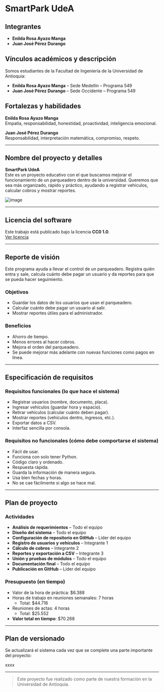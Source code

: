 # SmartPark UdeA

## Integrantes


- **Enilda Rosa Ayazo Manga**
- **Juan José Pérez Durango**

## Vínculos académicos y descripción

Somos estudiantes de la Facultad de Ingeniería de la Universidad de Antioquia:


- **Enilda Rosa Ayazo Manga** – Sede Medellín – Programa 549  
- **Juan José Pérez Durango** – Sede Occidente – Programa 549  

## Fortalezas y habilidades

**Enilda Rosa Ayazo Manga**  
Empatía, responsabilidad, honestidad, proactividad, inteligencia emocional.

**Juan José Pérez Durango**  
Responsabilidad, interpretación matemática, compromiso, respeto.

---

## Nombre del proyecto y detalles

**SmartPark UdeA**  
Este es un proyecto educativo con el que buscamos mejorar el funcionamiento de un parqueadero dentro de la universidad. Queremos que sea más organizado, rápido y práctico, ayudando a registrar vehículos, calcular cobros y mostrar reportes.

![image]([https://github.com/user-attachments/assets/e810a4fe-ec9b-4b54-a85f-98ab04aad4c5](https://github.com/rosa0908/trabajo1-algoritmos/blob/main/src/Foto%20Proyecto.jpeg))


---

## Licencia del software

Este trabajo está publicado bajo la licencia **CC0 1.0**.  
[Ver licencia](https://creativecommons.org/publicdomain/zero/1.0/)

---

## Reporte de visión

Este programa ayuda a llevar el control de un parqueadero. Registra quién entra y sale, calcula cuánto debe pagar un usuario y da reportes para que se pueda hacer seguimiento.

### Objetivos

- Guardar los datos de los usuarios que usan el parqueadero.
- Calcular cuánto debe pagar un usuario al salir.
- Mostrar reportes útiles para el administrador.

### Beneficios

- Ahorro de tiempo.
- Menos errores al hacer cobros.
- Mejora el orden del parqueadero.
- Se puede mejorar más adelante con nuevas funciones como pagos en línea.

---

## Especificación de requisitos

### Requisitos funcionales (lo que hace el sistema)

- Registrar usuarios (nombre, documento, placa).
- Ingresar vehículos (guardar hora y espacio).
- Retirar vehículos (calcular cuánto deben pagar).
- Mostrar reportes (vehículos dentro, ingresos, etc.).
- Exportar datos a CSV.
- Interfaz sencilla por consola.

### Requisitos no funcionales (cómo debe comportarse el sistema)

- Fácil de usar.
- Funciona con solo tener Python.
- Código claro y ordenado.
- Respuesta rápida.
- Guarda la información de manera segura.
- Usa bien fechas y horas.
- No se cae fácilmente si algo se hace mal.

---

## Plan de proyecto

### Actividades

- **Análisis de requerimientos** – Todo el equipo  
- **Diseño del sistema** – Todo el equipo  
- **Configuración de repositorio en GitHub** – Líder del equipo  
- **Registro de usuarios y vehículos** – Integrante 1  
- **Cálculo de cobros** – Integrante 2  
- **Reportes y exportación a CSV** – Integrante 3  
- **Unión y pruebas de módulos** – Todo el equipo  
- **Documentación final** – Todo el equipo  
- **Publicación en GitHub** – Líder del equipo

### Presupuesto (en tiempo)

- Valor de la hora de práctica: $6.388
- Horas de trabajo en reuniones semanales: 7 horas  
  - Total: $44.716
- Reuniones de actas: 4 horas  
  - Total: $25.552  
- **Valor total en tiempo**: $70.268

---

## Plan de versionado

Se actualizará el sistema cada vez que se complete una parte importante del proyecto:

xxxx

---

> Este proyecto fue realizado como parte de nuestra formación en la Universidad de Antioquia.
